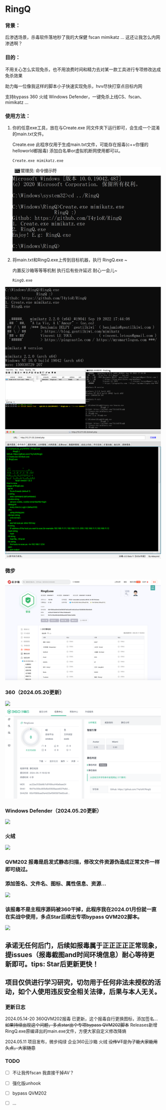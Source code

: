 # RingQ

### 背景：

后渗透场景，杀毒软件落地秒了我的大保健 fscan mimikatz ...  这还让我怎么内网渗透啊？





### 目的：

不用关心怎么实现免杀，也不用浪费时间和精力去对某一款工具进行专项修改达成免杀效果

助力每一位像我这样的脚本小子快速实现免杀，hvv尽快打穿点目标内网

支持bypass 360 火绒 Windows Defender，一键免杀上线CS、fscan、mimikatz ...




### 使用方法：

1. 你的任意exe工具，放在与Create.exe 同文件夹下运行即可，会生成一个混淆的main.txt文件。
   
   Create.exe 此程序仅用于生成main.txt文件，可能存在报毒(c++你懂的 helloworld都报毒) 添加白名单or虚拟机断网使用都可以。

   ```
   Create.exe mimikatz.exe
   ```
   ![](https://github.com/T4y1oR/RingQ/blob/main/images/image-20240511163723965.png)


2. 将main.txt和RingQ.exe上传到目标机器，执行 RingQ.exe ~

   内置反沙箱等等等机制 执行后有些许延迟 耐心一会儿~

   ```
   RingQ.exe
   ```
![](https://github.com/T4y1oR/RingQ/blob/main/images/image-20240511163838236.png)
![](https://github.com/T4y1oR/RingQ/blob/main/images/image-20240511172315793.png)
![](https://github.com/T4y1oR/RingQ/blob/main/images/image-20240511172315791.png)

### **微步**
![](https://github.com/T4y1oR/RingQ/blob/main/images/image-20240511162750465.png)
### **360**（2024.05.20更新）
![](https://github.com/T4y1oR/RingQ/blob/main/images/360.png)
![](https://github.com/T4y1oR/RingQ/blob/main/images/image-20240511165253870.png)

### **Windows Defender**（2024.05.20更新）
![](https://github.com/T4y1oR/RingQ/blob/main/images/DF.png)
### **火绒**
![](https://github.com/T4y1oR/RingQ/blob/main/images/Snipaste_2024-05-17_08-58-02.png)



### QVM202 报毒是启发式静态扫描，修改文件资源伪造成正常文件一样即可绕过。

### 添加签名、文件名、图标、属性信息、资源...

![](https://github.com/T4y1oR/RingQ/blob/main/images/Snipaste_2024-05-19_18-15-10.png)

### 该报毒不是主程序源码被360干掉，此程序我在2024.01月份就一直在实战中使用，多点Star后续出专项bypass QVM202脚本。

![](https://github.com/T4y1oR/RingQ/blob/main/images/Snipaste_2024-05-19_18-54-11.png)



## 承诺无任何后门，后续如报毒属于正正正正正常现象，提issues（报毒截图and时间环境信息）耐心等待更新即可。tips:  Star后更新更快！

## 项目仅供进行学习研究，切勿用于任何非法未授权的活动，如个人使用违反安全相关法律，后果与本人无关。



### 更新日志
2024.05.14-20 360QVM202报毒 已更新，这个报毒自行更换图标，添加签名...  ~~如果持续出现这个问题，多点star出个专项bypass QVM202脚本~~ 
           Releases新增RingQ.exe原编译出的main.exe文件，方便大家自定义修改降熵

2024.05.11 项目发布，微步纯绿 企业360云沙箱 火绒   ~~没传VT是为了能大家能用久点，大家随意~~



### TODO

- [ ] 不让我传fscan 我直接干掉AV？
- [ ] 强化版unhook
- [ ] bypass QVM202
- [ ] ...

